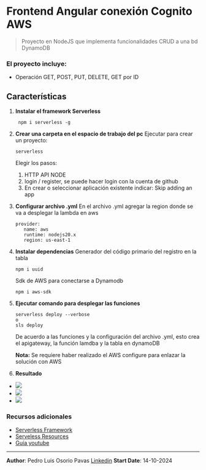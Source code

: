 # Frontend Angular conexión Cognito AWS

> Proyecto en NodeJS que implementa funcionalidades CRUD a una bd DynamoDB

### El proyecto incluye:

- Operación GET, POST, PUT, DELETE, GET por ID

## Características

1. **Instalar el framework Serverless**
   ```
    npm i serverless -g
    ```
2. **Crear una carpeta en el espacio de trabajo del pc**
   Ejecutar para crear un proyecto: 
   ```
   serverless
   ```
   Elegir los pasos:
      1. HTTP API NODE
      2. login / register, se puede hacer login con la cuenta de github
      3. En crear o seleccionar aplicación existente indicar: Skip adding an app

3. **Configurar archivo .yml**
   En el archivo .yml agregar la region donde se va a desplegar la lambda en aws
   ```
   provider:
      name: aws
      runtime: nodejs20.x
      region: us-east-1
   ```

4. **Instalar dependencias**
   Generador del código primario del registro en la tabla
   ```
   npm i uuid
   ```
   Sdk de AWS para conectarse a Dynamodb
   ```
   npm i aws-sdk
   ```

5. **Ejecutar comando para desplegar las funciones**
   ```
   serverless deploy --verbose
   o
   sls deploy
   ```
   De acuerdo a las funciones y la configuración del archivo .yml, esto crea el apigateway, la función lamdba y la tabla en dynamoDB

   **Nota:** Se requiere haber realizado el AWS configure para enlazar la solución con AWS

6. **Resultado**
 - ![](doc/1_postman.png)
 - ![](doc/2_getusers.png)
 - ![](doc/3_createuser.png)

### Recursos adicionales
- [Serverless Framework](https://www.serverless.com/framework/docs/getting-started)
- [Serveless Resources](https://www.serverless.com/framework/docs/providers/aws/guide/resources)
- [Guía youtube](https://www.youtube.com/watch?v=wvux4WOU5dc&t=819s)
---

**Author**: Pedro Luis Osorio Pavas [Linkedin](www.linkedin.com/in/pedro-luis-osorio-pavas-68b3a7106)
**Start Date**: 14-10-2024

